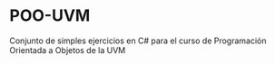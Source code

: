 # POO-UVM
Conjunto de simples ejercicios en C# para el curso de Programación Orientada a Objetos de la UVM

